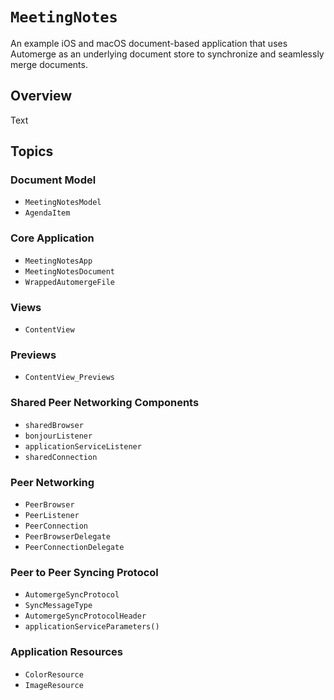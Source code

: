 # ``MeetingNotes``

An example iOS and macOS document-based application that uses Automerge as an underlying document store to synchronize and seamlessly merge documents.   

## Overview

<!--@START_MENU_TOKEN@-->Text<!--@END_MENU_TOKEN@-->

## Topics


### Document Model

- ``MeetingNotesModel``
- ``AgendaItem``

### Core Application

- ``MeetingNotesApp``
- ``MeetingNotesDocument``
- ``WrappedAutomergeFile``

### Views

- ``ContentView``

### Previews

- ``ContentView_Previews``

### Shared Peer Networking Components

- ``sharedBrowser``
- ``bonjourListener``
- ``applicationServiceListener``
- ``sharedConnection``

### Peer Networking

- ``PeerBrowser``
- ``PeerListener``
- ``PeerConnection``
- ``PeerBrowserDelegate``
- ``PeerConnectionDelegate``

### Peer to Peer Syncing Protocol

- ``AutomergeSyncProtocol``
- ``SyncMessageType`` 
- ``AutomergeSyncProtocolHeader``
- ``applicationServiceParameters()``

### Application Resources

- ``ColorResource``
- ``ImageResource``
